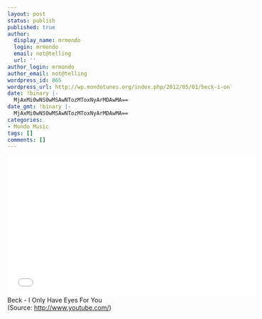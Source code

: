 ```yaml
---
layout: post
status: publish
published: true
author:
  display_name: mrmondo
  login: mrmondo
  email: not@telling
  url: ''
author_login: mrmondo
author_email: not@telling
wordpress_id: 865
wordpress_url: http://wp.mondotunes.org/index.php/2012/05/01/beck-i-only-have-eyes-for-you/
date: !binary |-
  MjAxMi0wNS0wMSAwNTozMToxNyArMDAwMA==
date_gmt: !binary |-
  MjAxMi0wNS0wMSAwNTozMToxNyArMDAwMA==
categories:
- Mondo Music
tags: []
comments: []
---
```

<iframe width="560" height="315" src="//www.youtube.com/embed/2dCX00k5i5U" frameborder="0"> </iframe>
Beck - I Only Have Eyes For You
<div class="attribution">(<span>Source:</span> <a href="http://www.youtube.com/">http://www.youtube.com/</a>)</div>
